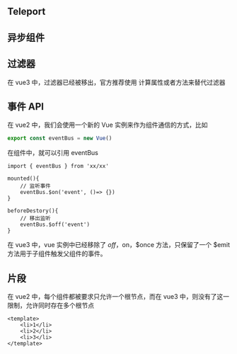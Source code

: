 ## Teleport



## 异步组件



## 过滤器

在 vue3 中，过滤器已经被移出，官方推荐使用 计算属性或者方法来替代过滤器



## 事件 API

在 vue2 中，我们会使用一个新的 Vue 实例来作为组件通信的方式，比如

```js
export const eventBus = new Vue()
```

在组件中，就可以引用 eventBus 

```vue
import { eventBus } from 'xx/xx'

mounted(){
	// 监听事件
	eventBus.$on('event', ()=> {})
}

beforeDestory(){
	// 移出监听
	eventBus.$off('event')
}
```

在 vue3 中，vue 实例中已经移除了  $off，$on，$once 方法，只保留了一个 $emit 方法用于子组件触发父组件的事件。



## 片段

在 vue2 中，每个组件都被要求只允许一个根节点，而在 vue3 中，则没有了这一限制，允许同时存在多个根节点

```vue
<template>
	<li>1</li>
	<li>2</li>
	<li>3</li>
</template>
```





